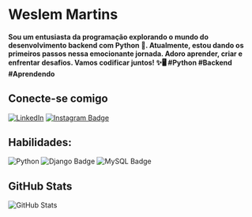 # Weslem Martins
<h4>Sou um entusiasta da programação explorando o mundo do desenvolvimento backend com Python 🐍. Atualmente, estou dando os primeiros passos nessa emocionante jornada. Adoro aprender, criar e enfrentar desafios. Vamos codificar juntos! ✨🖥️ #Python #Backend #Aprendendo</h4>

## Conecte-se comigo

[![LinkedIn](https://img.shields.io/badge/LinkedIn-000?style=for-the-badge&logo=linkedin&logoColor=00FF00)](https://www.linkedin.com/in/weslem-martins/)
[![Instagram Badge](https://img.shields.io/badge/Instagram-000?logo=instagram&logoColor=00FF00&style=for-the-badge)](https://www.instagram.com/weslem_mmartins/)

## Habilidades:

![Python](https://img.shields.io/badge/Python-000?style=for-the-badge&logo=python&logoColor=00FF00) 
![Django Badge](https://img.shields.io/badge/Django-000?logo=django&logoColor=00FF00&style=for-the-badge)
![MySQL Badge](https://img.shields.io/badge/MySQL-000?logo=mysql&logoColor=00FF00&style=for-the-badge)


## GitHub Stats
![GitHub Stats](https://github-readme-stats.vercel.app/api?username=octoeli&theme=transparent&bg_color=000000&border_color=00FF00&show_icons=False&icon_color=fff&title_color=00FF00&text_color=fff&hide_title=true&hide=stars)
